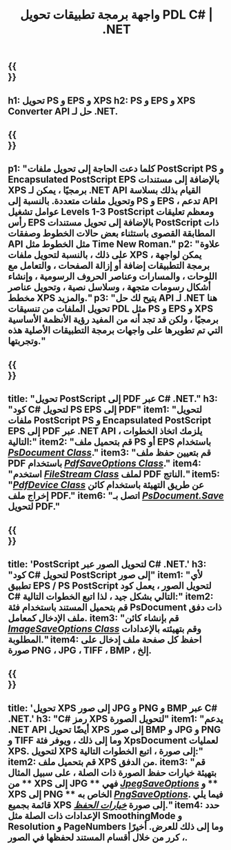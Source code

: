 ﻿---
translation: true
template: /_templates/_conversion-net.md
title: واجهة برمجة تطبيقات تحويل PDL C# | .NET
url: /net/conversion/
description: قم بتحويل PS و EPS و XPS إلى PDF وصور بما في ذلك BMP و JPG و PNG و TIFF باستخدام مكتبة .NET مع وظيفة تحويل Aspose.Page PDL.
family: page
platformtag: net
feature: conversion
---

{{<section banner>}}
---
h1: تحويل PS و EPS و XPS
h2: PS و EPS و XPS Converter API حل لـ .NET.
---

{{<section overview>}}
---
p1: "كلما دعت الحاجة إلى تحويل ملفات PostScript PS و Encapsulated PostScript EPS بالإضافة إلى مستندات XPS برمجيًا ، يمكن لـ .NET API القيام بذلك بسلاسة وتحويل ملفات متعددة. بالنسبة إلى PS و EPS ، تدعم API عوامل تشغيل Levels 1-3 PostScript ومعظم تعليقات رأس EPS بالإضافة إلى تحويل مستندات PostScript ذات المطابقة القصوى باستثناء بعض حالات الخطوط وصفقات API مثل الخطوط مثل Time New Roman."
p2: "علاوة على ذلك ، بالنسبة لتحويل ملفات XPS ، يمكن لواجهة برمجة التطبيقات إضافة أو إزالة الصفحات ، والتعامل مع اللوحات ، والمسارات وعناصر الحروف الرسومية ، وإنشاء أشكال رسومات متجهة ، وسلاسل نصية ، وتحويل عناصر مخطط XPS والمزيد."
p3: "يتيح لك حل API لـ .NET هنا تحويل الملفات من تنسيقات PDL مثل PS و EPS و XPS برمجيًا ، ولكن قد تجد أنه من المفيد رؤية الأنظمة الأساسية التي تم تطويرها على واجهات برمجة التطبيقات الأصلية هذه وتجربتها."
---

{{<section feature1>}}
---
title: "تحويل PostScript إلى PDF عبر C# .NET."
h3: "كود C# لتحويل PS EPS إلى PDF"
item1: "لتحويل ملفات PostScript PS و Encapsulated PostScript EPS إلى PDF عبر .NET API ، يلزمك اتخاذ الخطوات التالية:"
item2: "قم بتحميل ملف PS أو EPS باستخدام [*PsDocument Class*](https://reference.aspose.com/page/net/aspose.page.eps/psdocument/)."
item3: "قم بتعيين حفظ ملف PDF باستخدام [*PdfSaveOptions Class*](https://reference.aspose.com/page/net/aspose.page.eps.device/pdfsaveoptions/)."
item4: "استخدم [*FileStream Class*](https://docs.microsoft.com/en-us/dotnet/api/system.io.filestream) لملف PDF الناتج."
item5: "[*PdfDevice Class*](https://reference.aspose.com/page/net/aspose.page.eps.device/pdfdevice/) عن طريق التهيئة باستخدام كائن إخراج ملف PDF."
item6: "اتصل بـ [*PsDocument.Save*](https://reference.aspose.com/page/net/aspose.page.eps/psdocument/save/) لتحويل PDF."
---

{{<section feature2>}}
---
title: 'PostScript لتحويل الصور عبر C# .NET.'
h3: "كود C# لتحويل PostScript إلى صور"
item1: "لأي تطبيق EPS / PS PostScript لتحويل الصور ، يعمل كود C# التالي بشكل جيد ، لذا اتبع الخطوات التالية:"
item2: قم بتحميل المستند باستخدام فئة PsDocument ذات دفق ملف الإدخال كمعامل.
item3: "قم بإنشاء كائن [*ImageSaveOptions Class*](https://reference.aspose.com/page/net/aspose.page.xps.presentation.image/imagesaveoptions/) وقم بتهيئته بالإعدادات المطلوبة."
item4: احفظ كل صفحة ملف إدخال على صورة PNG ، JPG ، TIFF ، BMP ، إلخ.
---

{{<section feature3>}}
---
title: 'تحويل XPS إلى صور JPG و PNG و BMP عبر C# .NET.'
h3: "C# رمز XPS لتحويل الصورة"
item1: "يدعم .NET API أيضًا تحويل XPS إلى صور BMP و JPG و PNG و TIFF وما إلى ذلك ، ويوفر فئة XpsDocument لعمليات XPS. لتحويل XPS إلى صورة ، اتبع الخطوات التالية:"
item2: قم بتحميل ملف XPS من الدفق.
item3: "قم بتهيئة خيارات حفظ الصورة ذات الصلة ، على سبيل المثال من ** XPS إلى JPG ** فهي [*JpegSaveOptions*](https://reference.aspose.com/page/net/aspose.page.xps.presentation.image/jpegsaveoptions/) و ** XPS إلى PNG ** الخاص به [*PngSaveOptions*](https://reference.aspose.com/page/net/aspose.page.xps.presentation.image/jpegsaveoptions/). فيما يلي قائمة بجميع XPS إلى صورة [*خيارات الحفظ*](https://reference.aspose.com/page/net/aspose.page.xps.presentation.image/)."
item4: حدد الإعدادات ذات الصلة مثل SmoothingMode و Resolution و PageNumbers وما إلى ذلك للعرض. أخيرًا ، كرر من خلال أقسام المستند لحفظها في الصور.
---
